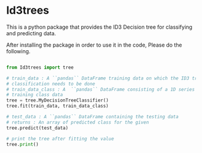 # Id3trees

This is a python package that provides the ID3 Decision tree for
classifying and predicting data.


After installing the package in order to use it in the code, Please do
the following.

```python

from Id3trees import tree

# train_data : A ``pandas`` DataFrame training data on which the ID3 tree
# classification needs to be done
# train_data_class : A  ``pandas`` DataFrame consisting of a 1D series of 
# training class data
tree = tree.MyDecisionTreeClassifier()
tree.fit(train_data, train_data_class)

# test_data : A ``pandas`` DataFrame containing the testing data
# returns : An array of predicted class for the given
tree.predict(test_data)

# print the tree after fitting the value
tree.print()

```